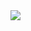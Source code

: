 <img src="https://img.shields.io/github/repo-size/brunoiscool2/games1?style=for-the-badge&labelColor=%23000000&color=%231c1c1c">
